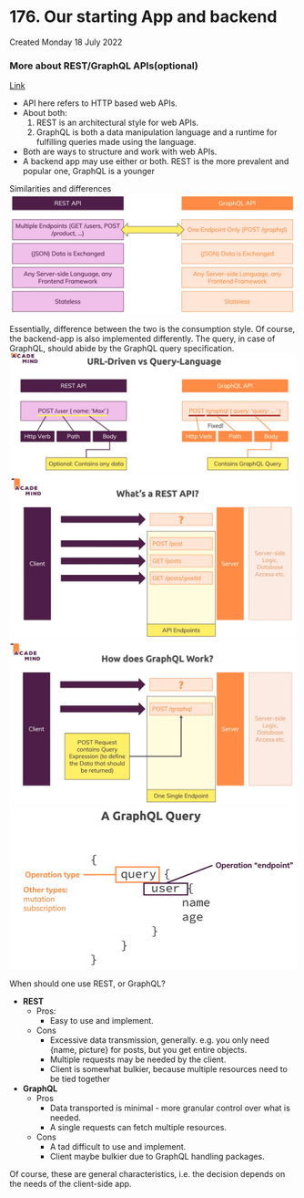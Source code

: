 # 176. Our starting App and backend
Created Monday 18 July 2022

### More about REST/GraphQL APIs(optional) 
[Link](https://academind.com/tutorials/rest-vs-graphql)
- API here refers to HTTP based web APIs.
- About both:
	1. REST is an architectural style for web APIs. 
	2. GraphQL is both a data manipulation language and a runtime for fulfilling queries made using the language.
- Both are ways to structure and work with web APIs.
- A backend app may use either or both. REST is the more prevalent and popular one, GraphQL is a younger

Similarities and differences
![](../../../../assets/176_Our_starting_App_and_backend-image-1.png)

Essentially, difference between the two is the consumption style. Of course, the backend-app is also implemented differently. The query, in case of GraphQL, should abide by the GraphQL query specification.
![](../../../../assets/176_Our_starting_App_and_backend-image-2.png)
![](../../../../assets/176_Our_starting_App_and_backend-image-3.png)
![](../../../../assets/176_Our_starting_App_and_backend-image-4.png)
![](../../../../assets/176_Our_starting_App_and_backend-image-5.png)

When should one use REST, or GraphQL?
- **REST** 
	- Pros:
		- Easy to use and implement.
	- Cons
		- Excessive data transmission, generally. e.g. you only need {name, picture} for posts, but you get entire objects.
		- Multiple requests may be needed by the client.
		- Client is somewhat bulkier, because multiple resources need to be tied together
- **GraphQL**
	- Pros
		- Data transported is minimal - more granular control over what is needed.
		- A single requests can fetch multiple resources.
	- Cons
		- A tad difficult to use and implement.
		- Client maybe bulkier due to GraphQL handling packages.

Of course, these are general characteristics, i.e. the decision depends on the needs of the client-side app.